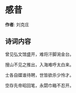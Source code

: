 # 感昔

**作者**: 刘克庄

## 诗词内容

曾见弘文馆盛开，难将汗脚涴金台。

搜山不见之推出，入海难呼太白来。

士各自媒谁待聘，世皆欲杀少怜才。

空存先帝昭回笔，永閟巾箱不忍开。

